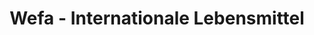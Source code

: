 ---
title: "Wefa - Internationale Lebensmittel"
url: /kassel/wefa-internationale-lebensmittel/
shop: Supermarkt
---